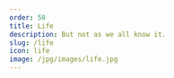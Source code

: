 ```yaml
---
order: 50
title: Life
description: But not as we all know it.
slug: /life
icon: life
image: /jpg/images/life.jpg
---
```

